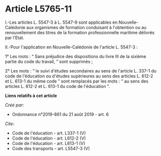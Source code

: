 # Article L5765-11

I.-Les articles L. 5547-3 à L. 5547-9 sont applicables en Nouvelle-Calédonie aux organismes de formation conduisant à
l'obtention ou au renouvellement des titres de la formation professionnelle maritime délivrés par l'Etat. 

II.-Pour l'application en Nouvelle-Calédonie de l'article L. 5547-3 : 

1° Les mots : “ Sans préjudice des dispositions du livre III de la sixième partie du code du travail, ” sont supprimés ; 

2° Les mots : “ le suivi d'études secondaires au sens de l'article L. 337-1 du code de l'éducation ou d'études supérieures au
sens des articles L. 612-2 et L. 613-1 du même code ” sont remplacés par les mots : “ au sens des articles L. 612-2 et L.
613-1 du code de l'éducation ”.

**Liens relatifs à cet article**

_Créé par_:

  - Ordonnance n°2019-861 du 21 août 2019 - art. 6

_Cite_:

  - Code de l'éducation - art. L337-1 (V)
  - Code de l'éducation - art. L612-2 (V)
  - Code de l'éducation - art. L613-1 (V)
  - Code des transports - art. L5547-3 (V)
